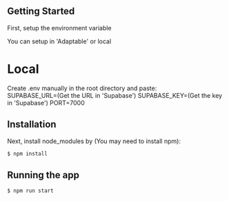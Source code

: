 ## Getting Started

First, setup the environment variable

You can setup in 'Adaptable' or local

# Local

Create .env manually in the root directory and paste:\
SUPABASE_URL=(Get the URL in 'Supabase')
SUPABASE_KEY=(Get the key in 'Supabase')
PORT=7000

## Installation

Next, install node_modules by (You may need to install npm):

```bash
$ npm install
```

## Running the app

```bash
$ npm run start
```
